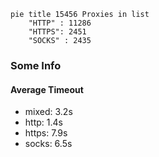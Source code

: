 
```mermaid
pie title 15456 Proxies in list
    "HTTP" : 11286
    "HTTPS": 2451
    "SOCKS" : 2435
```

### Some Info
#### Average Timeout

- mixed: 3.2s
- http: 1.4s
- https: 7.9s
- socks: 6.5s